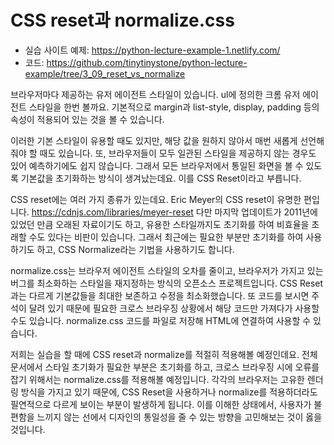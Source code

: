 # CSS reset과 normalize.css

- 실습 사이트 예제: https://python-lecture-example-1.netlify.com/
- 코드: https://github.com/tinytinystone/python-lecture-example/tree/3_09_reset_vs_normalize

브라우저마다 제공하는 유저 에이전트 스타일이 있습니다. ul에 정의한 크롬 유저 에이전트 스타일을 한번 볼까요. 기본적으로 margin과 list-style, display, padding 등의 속성이 적용되어 있는 것을 볼 수 있습니다.

이러한 기본 스타일이 유용할 때도 있지만, 해당 값을 원하지 않아서 매번 새롭게 선언해줘야 할 때도 있습니다. 또, 브라우저들이 모두 일관된 스타일을 제공하지 않는 경우도 있어 예측하기에도 쉽지 않습니다. 그래서 모든 브라우저에서 통일된 화면을 볼 수 있도록 기본값을 초기화하는 방식이 생겨났는데요. 이를 CSS Reset이라고 부릅니다.

CSS reset에는 여러 가지 종류가 있는데요. Eric Meyer의 CSS reset이 유명한 편입니다. https://cdnjs.com/libraries/meyer-reset 다만 마지막 업데이트가 2011년에 있었던 만큼 오래된 자료이기도 하고, 유용한 스타일까지도 초기화를 하여 비효율을 초래할 수도 있다는 비판이 있습니다. 그래서 최근에는 필요한 부분만 초기화를 하여 사용하기도 하고, CSS Normalize라는 기법을 사용하기도 합니다.

normalize.css는 브라우저 에이전트 스타일의 오차를 줄이고, 브라우저가 가지고 있는 버그를 최소화하는 스타일을 재지정하는 방식의 오픈소스 프로젝트입니다. CSS Reset과는 다르게 기본값들을 최대한 보존하고 수정을 최소화했습니다. 또 코드를 보시면 주석이 달려 있기 때문에 필요한 크로스 브라우징 상황에서 해당 코드만 가져다가 사용할 수도 있습니다. normalize.css 코드를 파일로 저장해 HTML에 연결하여 사용할 수 있습니다.

저희는 실습을 할 때에 CSS reset과 normalize를 적절히 적용해볼 예정인데요. 전체 문서에서 스타일 초기화가 필요한 부분은 초기화를 하고, 크로스 브라우징 시에 오류를 잡기 위해서는 normalize.css를 적용해볼 예정입니다. 각각의 브라우저는 고유한 렌더링 방식을 가지고 있기 때문에, CSS Reset을 사용하거나 normalize를 적용하더라도 필연적으로 다르게 보이는 부분이 발생하게 됩니다. 이를 이해한 상태에서, 사용자가 불편함을 느끼지 않는 선에서 디자인의 통일성을 줄 수 있는 방향을 고민해보는 것이 옳을 것입니다.
